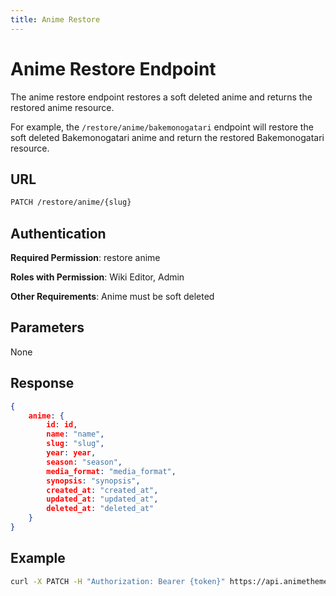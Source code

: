 ```yaml
---
title: Anime Restore
---
```


# Anime Restore Endpoint

The anime restore endpoint restores a soft deleted anime and returns the restored anime resource.

For example, the `/restore/anime/bakemonogatari` endpoint will restore the soft deleted Bakemonogatari anime and return the restored Bakemonogatari resource.

## URL

```sh
PATCH /restore/anime/{slug}
```

## Authentication

**Required Permission**: restore anime

**Roles with Permission**: Wiki Editor, Admin

**Other Requirements**: Anime must be soft deleted

## Parameters

None

## Response

```json
{
    anime: {
        id: id,
        name: "name",
        slug: "slug",
        year: year,
        season: "season",
        media_format: "media_format",
        synopsis: "synopsis",
        created_at: "created_at",
        updated_at: "updated_at",
        deleted_at: "deleted_at"
    }
}
```

## Example

```bash
curl -X PATCH -H "Authorization: Bearer {token}" https://api.animethemes.moe/restore/anime/bakemonogatari
```
